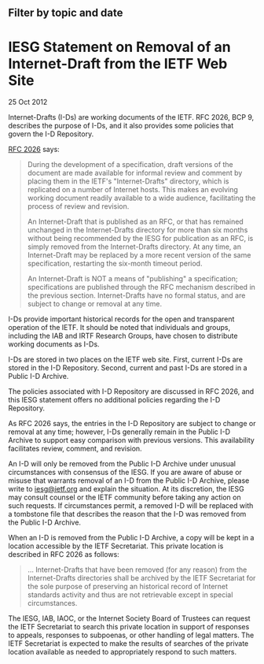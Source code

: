 Filter by topic and date
------------------------

IESG Statement on Removal of an Internet-Draft from the IETF Web Site
=====================================================================

25 Oct 2012

Internet-Drafts (I-Ds) are working documents of the IETF. RFC 2026, BCP 9, describes the purpose of I-Ds, and it also provides some policies that govern the I-D Repository.

[RFC 2026](https://datatracker.ietf.org/doc/html/rfc2026) says:


> During the development of a specification, draft versions of the document are made available for informal review and comment by placing them in the IETF's "Internet-Drafts" directory, which is replicated on a number of Internet hosts. This makes an evolving working document readily available to a wide audience, facilitating the process of review and revision.
> 
> An Internet-Draft that is published as an RFC, or that has remained unchanged in the Internet-Drafts directory for more than six months without being recommended by the IESG for publication as an RFC, is simply removed from the Internet-Drafts directory. At any time, an Internet-Draft may be replaced by a more recent version of the same specification, restarting the six-month timeout period.
> 
> An Internet-Draft is NOT a means of "publishing" a specification; specifications are published through the RFC mechanism described in the previous section. Internet-Drafts have no formal status, and are subject to change or removal at any time.
> 
> 

I-Ds provide important historical records for the open and transparent operation of the IETF. It should be noted that individuals and groups, including the IAB and IRTF Research Groups, have chosen to distribute working documents as I-Ds.  


I-Ds are stored in two places on the IETF web site. First, current I-Ds are stored in the I-D Repository. Second, current and past I-Ds are stored in a Public I-D Archive.

The policies associated with I-D Repository are discussed in RFC 2026, and this IESG statement offers no additional policies regarding the I-D Repository.

As RFC 2026 says, the entries in the I-D Repository are subject to change or removal at any time; however, I-Ds generally remain in the Public I-D Archive to support easy comparison with previous versions. This availability facilitates review, comment, and revision.

An I-D will only be removed from the Public I-D Archive under unusual circumstances with consensus of the IESG. If you are aware of abuse or misuse that warrants removal of an I-D from the Public I-D Archive, please write to iesg@ietf.org and explain the situation. At its discretion, the IESG may consult counsel or the IETF community before taking any action on such requests. If circumstances permit, a removed I-D will be replaced with a tombstone file that describes the reason that the I-D was removed from the Public I-D Archive.

When an I-D is removed from the Public I-D Archive, a copy will be kept in a location accessible by the IETF Secretariat. This private location is described in RFC 2026 as follows:  



> 
> ... Internet-Drafts that have been removed (for any reason) from the Internet-Drafts directories shall be archived by the IETF Secretariat for the sole purpose of preserving an historical record of Internet standards activity and thus are not retrievable except in special circumstances.
> 
> 
> 

The IESG, IAB, IAOC, or the Internet Society Board of Trustees can request the IETF Secretariat to search this private location in support of responses to appeals, responses to subpoenas, or other handling of legal matters. The IETF Secretariat is expected to make the results of searches of the private location available as needed to appropriately respond to such matters.  



